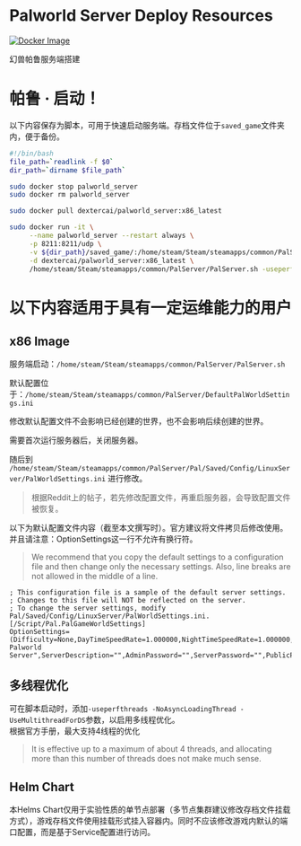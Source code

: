 # Palworld Server Deploy Resources

[![Docker Image](https://github.com/dextercai/Palworld-Deploy/actions/workflows/x86_build.yaml/badge.svg)](https://github.com/dextercai/Palworld-Deploy/actions/workflows/x86_build.yaml)

幻兽帕鲁服务端搭建

# 帕鲁 · 启动！

以下内容保存为脚本，可用于快速启动服务端。存档文件位于`saved_game`文件夹内，便于备份。

```bash
#!/bin/bash
file_path=`readlink -f $0`
dir_path=`dirname $file_path`

sudo docker stop palworld_server
sudo docker rm palworld_server

sudo docker pull dextercai/palworld_server:x86_latest

sudo docker run -it \
     --name palworld_server --restart always \
     -p 8211:8211/udp \
     -v ${dir_path}/saved_game/:/home/steam/Steam/steamapps/common/PalServer/Pal/Saved/ \
     -d dextercai/palworld_server:x86_latest \
     /home/steam/Steam/steamapps/common/PalServer/PalServer.sh -useperfthreads -NoAsyncLoadingThread -UseMultithreadForDS

```

# 以下内容适用于具有一定运维能力的用户

## x86 Image

服务端启动：`/home/steam/Steam/steamapps/common/PalServer/PalServer.sh`

默认配置位于：`/home/steam/Steam/steamapps/common/PalServer/DefaultPalWorldSettings.ini`

修改默认配置文件不会影响已经创建的世界，也不会影响后续创建的世界。

需要首次运行服务器后，关闭服务器。  

随后到 `/home/steam/Steam/steamapps/common/PalServer/Pal/Saved/Config/LinuxServer/PalWorldSettings.ini` 进行修改。

> 根据Reddit上的帖子，若先修改配置文件，再重启服务器，会导致配置文件被恢复。

以下为默认配置文件内容（截至本文撰写时）。官方建议将文件拷贝后修改使用。并且请注意：OptionSettings这一行不允许有换行符。  

> We recommend that you copy the default settings to a configuration file and then change only the necessary settings.
Also, line breaks are not allowed in the middle of a line.

```
; This configuration file is a sample of the default server settings.
; Changes to this file will NOT be reflected on the server.
; To change the server settings, modify Pal/Saved/Config/LinuxServer/PalWorldSettings.ini.
[/Script/Pal.PalGameWorldSettings]
OptionSettings=(Difficulty=None,DayTimeSpeedRate=1.000000,NightTimeSpeedRate=1.000000,ExpRate=1.000000,PalCaptureRate=1.000000,PalSpawnNumRate=1.000000,PalDamageRateAttack=1.000000,PalDamageRateDefense=1.000000,PlayerDamageRateAttack=1.000000,PlayerDamageRateDefense=1.000000,PlayerStomachDecreaceRate=1.000000,PlayerStaminaDecreaceRate=1.000000,PlayerAutoHPRegeneRate=1.000000,PlayerAutoHpRegeneRateInSleep=1.000000,PalStomachDecreaceRate=1.000000,PalStaminaDecreaceRate=1.000000,PalAutoHPRegeneRate=1.000000,PalAutoHpRegeneRateInSleep=1.000000,BuildObjectDamageRate=1.000000,BuildObjectDeteriorationDamageRate=1.000000,CollectionDropRate=1.000000,CollectionObjectHpRate=1.000000,CollectionObjectRespawnSpeedRate=1.000000,EnemyDropItemRate=1.000000,DeathPenalty=All,bEnablePlayerToPlayerDamage=False,bEnableFriendlyFire=False,bEnableInvaderEnemy=True,bActiveUNKO=False,bEnableAimAssistPad=True,bEnableAimAssistKeyboard=False,DropItemMaxNum=3000,DropItemMaxNum_UNKO=100,BaseCampMaxNum=128,BaseCampWorkerMaxNum=15,DropItemAliveMaxHours=1.000000,bAutoResetGuildNoOnlinePlayers=False,AutoResetGuildTimeNoOnlinePlayers=72.000000,GuildPlayerMaxNum=20,PalEggDefaultHatchingTime=72.000000,WorkSpeedRate=1.000000,bIsMultiplay=False,bIsPvP=False,bCanPickupOtherGuildDeathPenaltyDrop=False,bEnableNonLoginPenalty=True,bEnableFastTravel=True,bIsStartLocationSelectByMap=True,bExistPlayerAfterLogout=False,bEnableDefenseOtherGuildPlayer=False,CoopPlayerMaxNum=4,ServerPlayerMaxNum=32,ServerName="Default Palworld Server",ServerDescription="",AdminPassword="",ServerPassword="",PublicPort=8211,PublicIP="",RCONEnabled=False,RCONPort=25575,Region="",bUseAuth=True,BanListURL="https://api.palworldgame.com/api/banlist.txt")
```
## 多线程优化

可在脚本启动时，添加`-useperfthreads -NoAsyncLoadingThread -UseMultithreadForDS`参数，以启用多线程优化。  
根据官方手册，最大支持4线程的优化

> It is effective up to a maximum of about 4 threads, and allocating more than this number of threads does not make much sense.

## Helm Chart

本Helms Chart仅用于实验性质的单节点部署（多节点集群建议修改存档文件挂载方式），游戏存档文件使用挂载形式挂入容器内。同时不应该修改游戏内默认的端口配置，而是基于Service配置进行访问。

